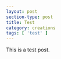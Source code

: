```yaml
---
layout: post
section-type: post
title: Test
category: creations
tags: [ 'test' ]
---
```


This is a test post.